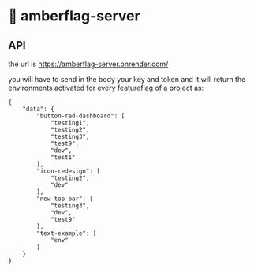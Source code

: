 # 💛 amberflag-server

## API

the url is https://amberflag-server.onrender.com/

you will have to send in the body your key and token and it will return the environments activated for every featureflag of a project as:

```
{
    "data": {
        "button-red-dashboard": [
            "testing1",
            "testing2",
            "testing3",
            "test9",
            "dev",
            "test1"
        ],
        "icon-redesign": [
            "testing2",
            "dev"
        ],
        "new-top-bar": [
            "testing3",
            "dev",
            "test9"
        ],
        "text-example": [
            "env"
        ]
    }
}
```
